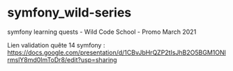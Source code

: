 # symfony_wild-series
symfony learning quests - Wild Code School - Promo March 2021

Lien validation quête 14 symfony : https://docs.google.com/presentation/d/1CBvJbHrQZP2tIsJhB2O5BGM1ONlrmslY8md0ImToDr8/edit?usp=sharing

